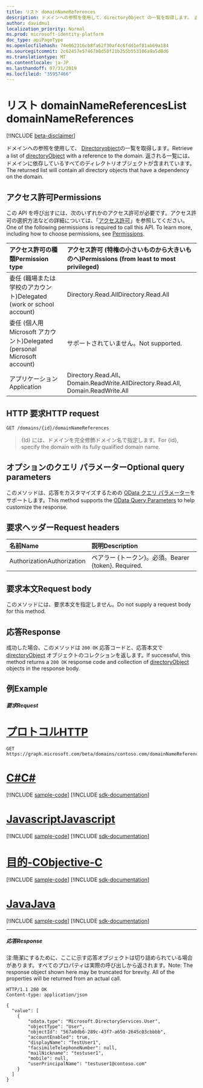 ```yaml
---
title: リスト domainNameReferences
description: ドメインへの参照を使用して、directoryObject の一覧を取得します。 返される一覧には、ドメインに依存しているすべてのディレクトリオブジェクトが含まれています。
author: davidmu1
localization_priority: Normal
ms.prod: microsoft-identity-platform
doc_type: apiPageType
ms.openlocfilehash: 74e062316cb8fa62f30af4c6fdd1ef81ab69a184
ms.sourcegitcommit: 2c62457e57467b8d50f21b255b553106a9a5d8d6
ms.translationtype: MT
ms.contentlocale: ja-JP
ms.lasthandoff: 07/31/2019
ms.locfileid: "35957466"
---
```

# <a name="list-domainnamereferences"></a><span data-ttu-id="fe488-104">リスト domainNameReferences</span><span class="sxs-lookup"><span data-stu-id="fe488-104">List domainNameReferences</span></span>

[!INCLUDE [beta-disclaimer](../../includes/beta-disclaimer.md)]

<span data-ttu-id="fe488-105">ドメインへの参照を使用して、 [Directoryobject](../resources/directoryobject.md)の一覧を取得します。</span><span class="sxs-lookup"><span data-stu-id="fe488-105">Retrieve a list of [directoryObject](../resources/directoryobject.md) with a reference to the domain.</span></span> <span data-ttu-id="fe488-106">返される一覧には、ドメインに依存しているすべてのディレクトリオブジェクトが含まれています。</span><span class="sxs-lookup"><span data-stu-id="fe488-106">The returned list will contain all directory objects that have a dependency on the domain.</span></span>

## <a name="permissions"></a><span data-ttu-id="fe488-107">アクセス許可</span><span class="sxs-lookup"><span data-stu-id="fe488-107">Permissions</span></span>

<span data-ttu-id="fe488-p103">この API を呼び出すには、次のいずれかのアクセス許可が必要です。アクセス許可の選択方法などの詳細については、「[アクセス許可](/graph/permissions-reference)」を参照してください。</span><span class="sxs-lookup"><span data-stu-id="fe488-p103">One of the following permissions is required to call this API. To learn more, including how to choose permissions, see [Permissions](/graph/permissions-reference).</span></span>


|<span data-ttu-id="fe488-110">アクセス許可の種類</span><span class="sxs-lookup"><span data-stu-id="fe488-110">Permission type</span></span>      | <span data-ttu-id="fe488-111">アクセス許可 (特権の小さいものから大きいものへ)</span><span class="sxs-lookup"><span data-stu-id="fe488-111">Permissions (from least to most privileged)</span></span>              |
|:--------------------|:---------------------------------------------------------|
|<span data-ttu-id="fe488-112">委任 (職場または学校のアカウント)</span><span class="sxs-lookup"><span data-stu-id="fe488-112">Delegated (work or school account)</span></span> | <span data-ttu-id="fe488-113">Directory.Read.All</span><span class="sxs-lookup"><span data-stu-id="fe488-113">Directory.Read.All</span></span>    |
|<span data-ttu-id="fe488-114">委任 (個人用 Microsoft アカウント)</span><span class="sxs-lookup"><span data-stu-id="fe488-114">Delegated (personal Microsoft account)</span></span> | <span data-ttu-id="fe488-115">サポートされていません。</span><span class="sxs-lookup"><span data-stu-id="fe488-115">Not supported.</span></span>    |
|<span data-ttu-id="fe488-116">アプリケーション</span><span class="sxs-lookup"><span data-stu-id="fe488-116">Application</span></span> | <span data-ttu-id="fe488-117">Directory.Read.All、Domain.ReadWrite.All</span><span class="sxs-lookup"><span data-stu-id="fe488-117">Directory.Read.All, Domain.ReadWrite.All</span></span> |

## <a name="http-request"></a><span data-ttu-id="fe488-118">HTTP 要求</span><span class="sxs-lookup"><span data-stu-id="fe488-118">HTTP request</span></span>
<!-- { "blockType": "ignored" } -->
```http
GET /domains/{id}/domainNameReferences
```

> <span data-ttu-id="fe488-119">{Id} には、ドメインを完全修飾ドメイン名で指定します。</span><span class="sxs-lookup"><span data-stu-id="fe488-119">For {id}, specify the domain with its fully qualified domain name.</span></span>

## <a name="optional-query-parameters"></a><span data-ttu-id="fe488-120">オプションのクエリ パラメーター</span><span class="sxs-lookup"><span data-stu-id="fe488-120">Optional query parameters</span></span>

<span data-ttu-id="fe488-121">このメソッドは、応答をカスタマイズするための [OData クエリ パラメーター](https://developer.microsoft.com/graph/docs/concepts/query_parameters)をサポートします。</span><span class="sxs-lookup"><span data-stu-id="fe488-121">This method supports the [OData Query Parameters](https://developer.microsoft.com/graph/docs/concepts/query_parameters) to help customize the response.</span></span>

## <a name="request-headers"></a><span data-ttu-id="fe488-122">要求ヘッダー</span><span class="sxs-lookup"><span data-stu-id="fe488-122">Request headers</span></span>

| <span data-ttu-id="fe488-123">名前</span><span class="sxs-lookup"><span data-stu-id="fe488-123">Name</span></span>      |<span data-ttu-id="fe488-124">説明</span><span class="sxs-lookup"><span data-stu-id="fe488-124">Description</span></span>|
|:----------|:----------|
| <span data-ttu-id="fe488-125">Authorization</span><span class="sxs-lookup"><span data-stu-id="fe488-125">Authorization</span></span>  | <span data-ttu-id="fe488-p104">ベアラー {トークン}。必須。</span><span class="sxs-lookup"><span data-stu-id="fe488-p104">Bearer {token}. Required.</span></span> |

## <a name="request-body"></a><span data-ttu-id="fe488-128">要求本文</span><span class="sxs-lookup"><span data-stu-id="fe488-128">Request body</span></span>

<span data-ttu-id="fe488-129">このメソッドには、要求本文を指定しません。</span><span class="sxs-lookup"><span data-stu-id="fe488-129">Do not supply a request body for this method.</span></span>

## <a name="response"></a><span data-ttu-id="fe488-130">応答</span><span class="sxs-lookup"><span data-stu-id="fe488-130">Response</span></span>

<span data-ttu-id="fe488-131">成功した場合、このメソッドは `200 OK` 応答コードと、応答本文で [directoryObject](../resources/directoryobject.md) オブジェクトのコレクションを返します。</span><span class="sxs-lookup"><span data-stu-id="fe488-131">If successful, this method returns a `200 OK` response code and collection of [directoryObject](../resources/directoryobject.md) objects in the response body.</span></span>

## <a name="example"></a><span data-ttu-id="fe488-132">例</span><span class="sxs-lookup"><span data-stu-id="fe488-132">Example</span></span>
##### <a name="request"></a><span data-ttu-id="fe488-133">要求</span><span class="sxs-lookup"><span data-stu-id="fe488-133">Request</span></span>


# <a name="httptabhttp"></a>[<span data-ttu-id="fe488-134">プロトコル</span><span class="sxs-lookup"><span data-stu-id="fe488-134">HTTP</span></span>](#tab/http)
<!-- {
  "blockType": "request",
  "name": "get_domainnamereferences"
}-->
```http
GET https://graph.microsoft.com/beta/domains/contoso.com/domainNameReferences
```
# <a name="ctabcsharp"></a>[<span data-ttu-id="fe488-135">C#</span><span class="sxs-lookup"><span data-stu-id="fe488-135">C#</span></span>](#tab/csharp)
[!INCLUDE [sample-code](../includes/snippets/csharp/get-domainnamereferences-csharp-snippets.md)]
[!INCLUDE [sdk-documentation](../includes/snippets/snippets-sdk-documentation-link.md)]

# <a name="javascripttabjavascript"></a>[<span data-ttu-id="fe488-136">Javascript</span><span class="sxs-lookup"><span data-stu-id="fe488-136">Javascript</span></span>](#tab/javascript)
[!INCLUDE [sample-code](../includes/snippets/javascript/get-domainnamereferences-javascript-snippets.md)]
[!INCLUDE [sdk-documentation](../includes/snippets/snippets-sdk-documentation-link.md)]

# <a name="objective-ctabobjc"></a>[<span data-ttu-id="fe488-137">目的-C</span><span class="sxs-lookup"><span data-stu-id="fe488-137">Objective-C</span></span>](#tab/objc)
[!INCLUDE [sample-code](../includes/snippets/objc/get-domainnamereferences-objc-snippets.md)]
[!INCLUDE [sdk-documentation](../includes/snippets/snippets-sdk-documentation-link.md)]

# <a name="javatabjava"></a>[<span data-ttu-id="fe488-138">Java</span><span class="sxs-lookup"><span data-stu-id="fe488-138">Java</span></span>](#tab/java)
[!INCLUDE [sample-code](../includes/snippets/java/get-domainnamereferences-java-snippets.md)]
[!INCLUDE [sdk-documentation](../includes/snippets/snippets-sdk-documentation-link.md)]

---


##### <a name="response"></a><span data-ttu-id="fe488-139">応答</span><span class="sxs-lookup"><span data-stu-id="fe488-139">Response</span></span>
<span data-ttu-id="fe488-p105">注:簡潔にするために、ここに示す応答オブジェクトは切り詰められている場合があります。すべてのプロパティは実際の呼び出しから返されます。</span><span class="sxs-lookup"><span data-stu-id="fe488-p105">Note: The response object shown here may be truncated for brevity. All of the properties will be returned from an actual call.</span></span>
<!-- {
  "blockType": "response",
  "truncated": true,
  "@odata.type": "microsoft.graph.directoryObject",
  "isCollection": true
} -->
```http
HTTP/1.1 200 OK
Content-type: application/json

{
  "value": [
    {
        "odata.type": "Microsoft.DirectoryServices.User",
        "objectType": "User",
        "objectId": "567a0db6-289c-43f7-a650-2645c03cbbbb",
        "accountEnabled": true,
        "displayName": "TestUser1",
        "facsimileTelephoneNumber": null,
        "mailNickname": "testuser1",
        "mobile": null,
        "userPrincipalName": "testuser1@contoso.com"
    }
  ]
}
```

<!-- uuid: 8fcb5dbc-d5aa-4681-8e31-b001d5168d79
2015-10-25 14:57:30 UTC -->
<!--
{
  "type": "#page.annotation",
  "description": "List domainNameReferences",
  "keywords": "",
  "section": "documentation",
  "tocPath": "",
  "suppressions": [
  ]
}
-->
